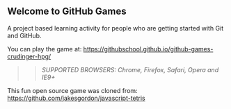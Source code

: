 ## Welcome to GitHub Games

A project based learning activity for people who are getting started with Git and GitHub.

You can play the game at: https://githubschool.github.io/github-games-crudinger-hpg/

>> _*SUPPORTED BROWSERS*: Chrome, Firefox, Safari, Opera and IE9+_

This fun open source game was cloned from: https://github.com/jakesgordon/javascript-tetris
